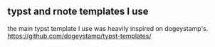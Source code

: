 ## typst and rnote templates I use

the main typst template I use was heavily inspired on dogeystamp's.
https://github.com/dogeystamp/typst-templates/
